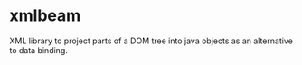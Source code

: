 xmlbeam
=======

XML library to project parts of a DOM tree into java objects as an alternative to data binding.
